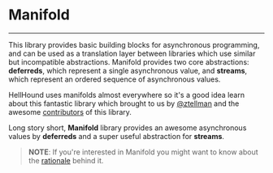 # Manifold
---
This library provides basic building blocks for asynchronous programming, and can be used as a translation layer
between libraries which use similar but incompatible abstractions. Manifold provides two core abstractions:
**deferreds**, which represent a single asynchronous value, and **streams**, which represent an ordered sequence
of asynchronous values.

HellHound uses manifolds almost everywhere so it's a good idea learn about this fantastic library which brought to us
by [@ztellman](https://github.com/ztellman) and the awesome [contributors](https://github.com/ztellman/manifold/graphs/contributors)
of this library.

Long story short, **Manifold** library provides an awesome asynchronous values by **deferreds** and a super useful abstraction
for **streams**.

> **NOTE**: If you're interested in Manifold you might want to know about the [rationale](http://aleph.io/manifold/rationale.html) behind it.
